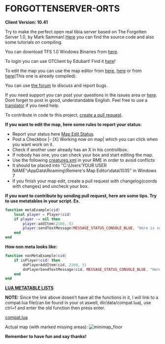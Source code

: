 FORGOTTENSERVER-ORTS
====================
**Client Version: 10.41**

Try to make the perfect open real tibia server based on The Forgotten Server 1.0, by Mark Samman!
[Here](https://github.com/otland/forgottenserver) you can find the source code and also some tutorials on compiling.

You can download TFS 1.0 Windows Binaries from [here](http://nightlies.otland.net).

To login you can use OTClient by Edubart! Find it [here](https://github.com/edubart/otclient)!

To edit the map you can use the map editor from [here](https://github.com/hjnilsson/rme), [here](https://github.com/decltype/forgottenmapeditor) or from [here](http://otland.net/threads/10-35-remeres-map-editor.211040/)(This one is already compiled).

You can use [the forum](http://otland.net/threads/best-released-real-map-10-31-based-1-0.204514/) to discuss and report bugs.

If you need support you can post your questions in the issues area or [here](http://otland.net/forums/support.16/). Dont forget to post in good, understandable English. Feel free to use a [translator](http://translate.google.com/) if you need help.

To contribute in code to this project, [create a pull request](http://otland.net/threads/contributing-to-someones-repository-create-a-pull-request-on-github.210627/).

**If you want to edit the map, here some rules to report your status:**
- Report your status here [Map Edit Status](https://github.com/PrinterLUA/FORGOTTENSERVER-ORTS/issues/447).
- Post a Checkbox |- [X] Working now on map| which you can click when you want work on it.
- Check if another user already has an X in his controllbox.
- If nobody has one, you can check your box and start editing the map.
- Use the following [creatures.xml](http://pastebin.com/qDc4CFzF) in your RME in order to avoid conflicts
- It should be placed into "C:\Users\'YOUR USER NAME'\AppData\Roaming\Remere's Map Editor\data\1035" in Windows 7
- If you finish your map edit, create a pull request with changelog(coords with changes) and uncheck your box.

**If you want to contribute by sending pull request, here are some tips.
Try to use metatables in your script. Ex.**
```lua
function metaExample(cid)
	local player = Player(cid)
	if player ~= nil then
		player:addItem(2160, 5)
		player:sendTextMessage(MESSAGE_STATUS_CONSOLE_BLUE, "Here is some cash.")
	end
end
```
**How non meta looks like:**
```lua
function nonMetaExample(cid)
	if isPlayer(cid) then
		doPlayerAddItem(cid, 2160, 5)
		doPlayerSendTextMessage(cid, MESSAGE_STATUS_CONSOLE_BLUE, "Here is some cash.")
	end
end
```
**[LUA METATABLE LISTS](http://pastebin.com/UPKLCSsi)**

**NOTE:**
Since the link above dosen't have all the functions in it, I will link to a compat.lua file(can be found in your ot aswell, dir/data/compat.lua), use ctrl+f and enter the old function then press enter. 

[compat.lua](https://github.com/PrinterLUA/FORGOTTENSERVER-ORTS/blob/master/data/compat.lua)

Actual map (with marked missing areas):
![minimap_floor](https://cloud.githubusercontent.com/assets/6708725/2932230/7519de00-d7ad-11e3-8cad-fe610b7912f9.png)

**Remember to have fun and say thanks!**
